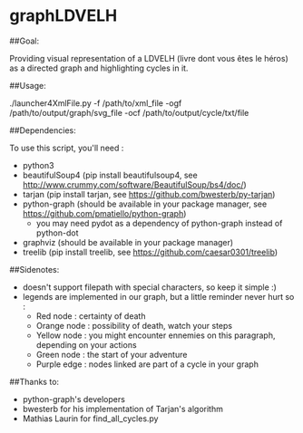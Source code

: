 # graphLDVELH

##Goal:

 Providing visual representation of a LDVELH (livre dont vous êtes le héros) as a directed graph and highlighting cycles in it.

##Usage:

./launcher4XmlFile.py -f /path/to/xml_file -ogf /path/to/output/graph/svg_file -ocf /path/to/output/cycle/txt/file

##Dependencies:

To use this script, you'll need : 
- python3 
- beautifulSoup4 (pip install beautifulsoup4, see http://www.crummy.com/software/BeautifulSoup/bs4/doc/)
- tarjan (pip install tarjan, see https://github.com/bwesterb/py-tarjan)
- python-graph (should be available in your package manager, see https://github.com/pmatiello/python-graph)
  - you may need pydot as a dependency of python-graph instead of python-dot
- graphviz (should be available in your package manager)
- treelib (pip install treelib, see https://github.com/caesar0301/treelib)


##Sidenotes:

- doesn't support filepath with special characters, so keep it simple :)
- legends are implemented in our graph, but a little reminder never hurt so :
  - Red node : certainty of death
  - Orange node : possibility of death, watch your steps
  - Yellow node : you might encounter ennemies on this paragraph, depending on your actions
  - Green node : the start of your adventure
  - Purple edge : nodes linked are part of a cycle in your graph

##Thanks to:
- python-graph's developers
- bwesterb for his implementation of Tarjan's algorithm
- Mathias Laurin for find_all_cycles.py


